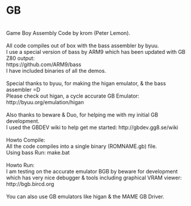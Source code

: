 GB
==
<br />
Game Boy Assembly Code by krom (Peter Lemon).<br />
<br />
All code compiles out of box with the bass assembler by byuu.<br />
I use a special version of bass by ARM9 which has been updated with GB Z80 output:<br />
https://github.com/ARM9/bass<br />
I have included binaries of all the demos.<br />
<br />
Special thanks to byuu, for making the higan emulator, & the bass assembler =D<br />
Please check out higan, a cycle accurate GB Emulator:<br />
http://byuu.org/emulation/higan<br />
<br />
Also thanks to beware & Duo, for helping me with my initial GB development.<br />
I used the GBDEV wiki to help get me started: http://gbdev.gg8.se/wiki<br />
<br />
Howto Compile:<br />
All the code compiles into a single binary (ROMNAME.gb) file.<br />
Using bass Run: make.bat<br />
<br />
Howto Run:<br />
I am testing on the accurate emulator BGB by beware for development<br />
which has very nice debugger & tools including graphical VRAM viewer:<br />
http://bgb.bircd.org<br />
<br />
You can also use GB emulators like higan & the MAME GB Driver.
